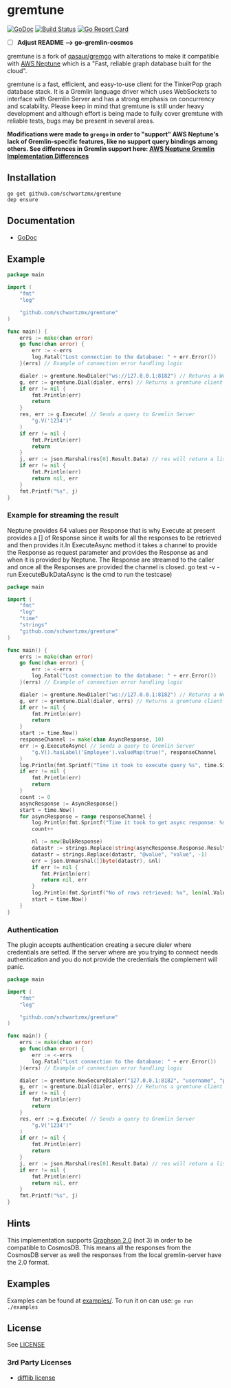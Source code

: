 # gremtune

[![GoDoc](http://img.shields.io/badge/godoc-reference-blue.svg)](http://godoc.org/github.com/schwartzmx/gremtune) [![Build Status](https://travis-ci.org/schwartzmx/gremtune.svg?branch=master)](https://travis-ci.org/schwartzmx/gremtune) [![Go Report Card](https://goreportcard.com/badge/github.com/schwartzmx/gremtune)](https://goreportcard.com/report/github.com/schwartzmx/gremtune)

- [ ] **Adjust README --> go-gremlin-cosmos**

gremtune is a fork of [qasaur/gremgo](https://github.com/qasaur/gremgo) with alterations to make it compatible with [AWS Neptune](https://aws.amazon.com/neptune/) which is a "Fast, reliable graph database built for the cloud".

gremtune is a fast, efficient, and easy-to-use client for the TinkerPop graph database stack. It is a Gremlin language driver which uses WebSockets to interface with Gremlin Server and has a strong emphasis on concurrency and scalability. Please keep in mind that gremtune is still under heavy development and although effort is being made to fully cover gremtune with reliable tests, bugs may be present in several areas.

**Modifications were made to `gremgo` in order to "support" AWS Neptune's lack of Gremlin-specific features, like no support query bindings among others. See differences in Gremlin support here: [AWS Neptune Gremlin Implementation Differences](https://docs.aws.amazon.com/neptune/latest/userguide/access-graph-gremlin-differences.html)**

## Installation

```
go get github.com/schwartzmx/gremtune
dep ensure
```

## Documentation

- [GoDoc](https://godoc.org/github.com/schwartzmx/gremtune)

## Example

```go
package main

import (
    "fmt"
    "log"

    "github.com/schwartzmx/gremtune"
)

func main() {
    errs := make(chan error)
    go func(chan error) {
        err := <-errs
        log.Fatal("Lost connection to the database: " + err.Error())
    }(errs) // Example of connection error handling logic

    dialer := gremtune.NewDialer("ws://127.0.0.1:8182") // Returns a WebSocket dialer to connect to Gremlin Server
    g, err := gremtune.Dial(dialer, errs) // Returns a gremtune client to interact with
    if err != nil {
        fmt.Println(err)
        return
    }
    res, err := g.Execute( // Sends a query to Gremlin Server
        "g.V('1234')"
    )
    if err != nil {
        fmt.Println(err)
        return
    }
    j, err := json.Marshal(res[0].Result.Data) // res will return a list of resultsets,  where the data is a json.RawMessage
    if err != nil {
        fmt.Println(err)
        return nil, err
    }
    fmt.Printf("%s", j)
}
```

### Example for streaming the result

Neptune provides 64 values per Response that is why Execute at present provides a [] of Response since it waits for all the responses to be retrieved and then provides it.In ExecuteAsync method it takes a channel to provide the Response as request parameter and provides the Response as and when it is provided by Neptune. The Response are streamed to the caller and once all the Responses are provided the channel is closed.
go test -v -run ExecuteBulkDataAsync is the cmd to run the testcase)

```go
package main

import (
    "fmt"
    "log"
    "time"
    "strings"
    "github.com/schwartzmx/gremtune"
)

func main() {
    errs := make(chan error)
    go func(chan error) {
        err := <-errs
        log.Fatal("Lost connection to the database: " + err.Error())
    }(errs) // Example of connection error handling logic

    dialer := gremtune.NewDialer("ws://127.0.0.1:8182") // Returns a WebSocket dialer to connect to Gremlin Server
    g, err := gremtune.Dial(dialer, errs) // Returns a gremtune client to interact with
    if err != nil {
        fmt.Println(err)
        return
    }
    start := time.Now()
    responseChannel := make(chan AsyncResponse, 10)
    err := g.ExecuteAsync( // Sends a query to Gremlin Server
        "g.V().hasLabel('Employee').valueMap(true)", responseChannel
    )
    log.Println(fmt.Sprintf("Time it took to execute query %s", time.Since(start)))
    if err != nil {
        fmt.Println(err)
        return
    }
    count := 0
    asyncResponse := AsyncResponse{}
    start = time.Now()
    for asyncResponse = range responseChannel {
        log.Println(fmt.Sprintf("Time it took to get async response: %s response status: %v", time.Since(start), asyncResponse.Response.Status.Code))
        count++

        nl := new(BulkResponse)
        datastr := strings.Replace(string(asyncResponse.Response.Result.Data), "@type", "type", -1)
        datastr = strings.Replace(datastr, "@value", "value", -1)
        err = json.Unmarshal([]byte(datastr), &nl)
        if err != nil {
           fmt.Println(err)
           return nil, err
        }
        log.Println(fmt.Sprintf("No of rows retrieved: %v", len(nl.Value)))
        start = time.Now()
    }
}
```

### Authentication

The plugin accepts authentication creating a secure dialer where credentials are setted.
If the server where are you trying to connect needs authentication and you do not provide the
credentials the complement will panic.

```go
package main

import (
    "fmt"
    "log"

    "github.com/schwartzmx/gremtune"
)

func main() {
    errs := make(chan error)
    go func(chan error) {
        err := <-errs
        log.Fatal("Lost connection to the database: " + err.Error())
    }(errs) // Example of connection error handling logic

    dialer := gremtune.NewSecureDialer("127.0.0.1:8182", "username", "password") // Returns a WebSocket dialer to connect to Gremlin Server
    g, err := gremtune.Dial(dialer, errs) // Returns a gremtune client to interact with
    if err != nil {
        fmt.Println(err)
        return
    }
    res, err := g.Execute( // Sends a query to Gremlin Server
        "g.V('1234')"
    )
    if err != nil {
        fmt.Println(err)
        return
    }
    j, err := json.Marshal(res[0].Result.Data) // res will return a list of resultsets,  where the data is a json.RawMessage
    if err != nil {
        fmt.Println(err)
        return nil, err
    }
    fmt.Printf("%s", j)
}
```

## Hints

This implementation supports [Graphson 2.0](http://tinkerpop.apache.org/docs/3.4.4/dev/io/#graphson-2d0) (not 3) in order to be compatible to CosmosDB. This means all the responses from the CosmosDB server as well the responses from the local gremlin-server have the 2.0 format.

## Examples

Examples can be found at [examples/](examples/).
To run it on can use: `go run ./examples`

## License

See [LICENSE](LICENSE.md)

### 3rd Party Licenses

- [difflib license](https://github.com/pmezard/go-difflib/blob/master/LICENSE)
